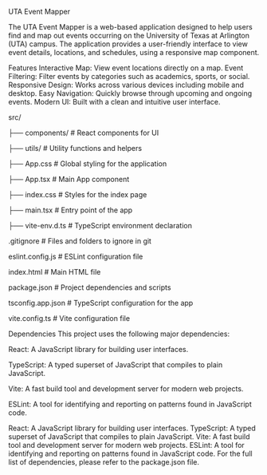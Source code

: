 UTA Event Mapper

The UTA Event Mapper is a web-based application designed to help users find and map out events occurring on the University of Texas at Arlington (UTA) campus.
The application provides a user-friendly interface to view event details, locations, and schedules, using a responsive map component.

Features
Interactive Map: View event locations directly on a map.
Event Filtering: Filter events by categories such as academics, sports, or social.
Responsive Design: Works across various devices including mobile and desktop.
Easy Navigation: Quickly browse through upcoming and ongoing events.
Modern UI: Built with a clean and intuitive user interface.



src/

  ├── components/     # React components for UI
  
  ├── utils/          # Utility functions and helpers
  
  ├── App.css         # Global styling for the application
  
  ├── App.tsx         # Main App component
  
  ├── index.css       # Styles for the index page
  
  ├── main.tsx        # Entry point of the app
  
  ├── vite-env.d.ts   # TypeScript environment declaration
  
  .gitignore          # Files and folders to ignore in git
  
eslint.config.js    # ESLint configuration file

index.html          # Main HTML file

package.json        # Project dependencies and scripts

tsconfig.app.json   # TypeScript configuration for the app

vite.config.ts      # Vite configuration file


Dependencies
This project uses the following major dependencies:

React: A JavaScript library for building user interfaces.

TypeScript: A typed superset of JavaScript that compiles to plain JavaScript.

Vite: A fast build tool and development server for modern web projects.

ESLint: A tool for identifying and reporting on patterns found in JavaScript code.


React: A JavaScript library for building user interfaces.
TypeScript: A typed superset of JavaScript that compiles to plain JavaScript.
Vite: A fast build tool and development server for modern web projects.
ESLint: A tool for identifying and reporting on patterns found in JavaScript code.
For the full list of dependencies, please refer to the package.json file.




